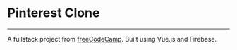 # Pinterest Clone

----
A fullstack project from [freeCodeCamp](https://www.freecodecamp.org/challenges/build-a-pinterest-clone). Built using Vue.js and Firebase.